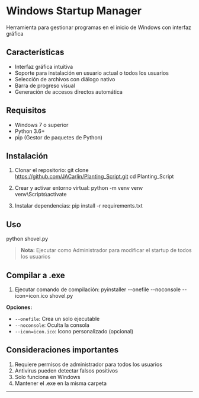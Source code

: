 # Windows Startup Manager 

Herramienta para gestionar programas en el inicio de Windows con interfaz gráfica

## Características 
- Interfaz gráfica intuitiva
- Soporte para instalación en usuario actual o todos los usuarios
- Selección de archivos con diálogo nativo
- Barra de progreso visual
- Generación de accesos directos automática

## Requisitos 
- Windows 7 o superior
- Python 3.6+
- pip (Gestor de paquetes de Python)

## Instalación 
1. Clonar el repositorio:
git clone https://github.com/JACarlin/Planting_Script.git
cd Planting_Script

2. Crear y activar entorno virtual:
python -m venv venv
venv\Scripts\activate

3. Instalar dependencias:
pip install -r requirements.txt

## Uso 
python shovel.py

> **Nota:** Ejecutar como Administrador para modificar el startup de todos los usuarios

## Compilar a .exe 
1. Ejecutar comando de compilación:
pyinstaller --onefile --noconsole --icon=icon.ico shovel.py

**Opciones:**
- `--onefile`: Crea un solo ejecutable
- `--noconsole`: Oculta la consola
- `--icon=icon.ico`: Icono personalizado (opcional)

## Consideraciones importantes 
1. Requiere permisos de administrador para todos los usuarios
2. Antivirus pueden detectar falsos positivos
3. Solo funciona en Windows
4. Mantener el .exe en la misma carpeta

---
